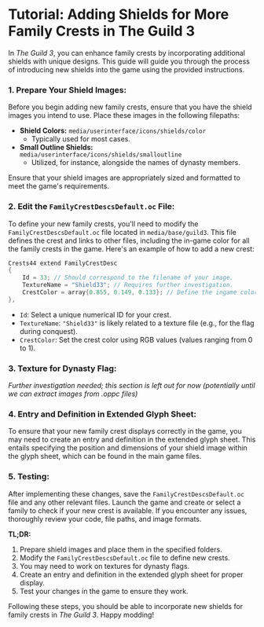 # Tutorial: Adding Shields for More Family Crests in The Guild 3

In *The Guild 3*, you can enhance family crests by incorporating additional shields with unique designs. This guide will guide you through the process of introducing new shields into the game using the provided instructions.

### 1. Prepare Your Shield Images:

Before you begin adding new family crests, ensure that you have the shield images you intend to use. Place these images in the following filepaths:

- **Shield Colors:** `media/userinterface/icons/shields/color`
  - Typically used for most cases.
- **Small Outline Shields:** `media/userinterface/icons/shields/smalloutline`
  - Utilized, for instance, alongside the names of dynasty members.

Ensure that your shield images are appropriately sized and formatted to meet the game's requirements.

### 2. Edit the `FamilyCrestDescsDefault.oc` File:

To define your new family crests, you'll need to modify the `FamilyCrestDescsDefault.oc` file located in `media/base/guild3`. This file defines the crest and links to other files, including the in-game color for all the family crests in the game. Here's an example of how to add a new crest:

```cpp
Crests44 extend FamilyCrestDesc
{
    Id = 33; // Should correspond to the filename of your image.
    TextureName = "Shield33"; // Requires further investigation.
    CrestColor = array{0.855, 0.149, 0.133}; // Define the ingame color using RGB values.
},
```

- `Id`: Select a unique numerical ID for your crest.
- `TextureName`: `"Shield33"` is likely related to a texture file (e.g., for the flag during conquest).
- `CrestColor`: Set the crest color using RGB values (values ranging from 0 to 1).

### 3. Texture for Dynasty Flag:

*Further investigation needed; this section is left out for now (potentially until we can extract images from .oppc files)*

### 4. Entry and Definition in Extended Glyph Sheet:

To ensure that your new family crest displays correctly in the game, you may need to create an entry and definition in the extended glyph sheet. This entails specifying the position and dimensions of your shield image within the glyph sheet, which can be found in the main game files.

### 5. Testing:

After implementing these changes, save the `FamilyCrestDescsDefault.oc` file and any other relevant files. Launch the game and create or select a family to check if your new crest is available. If you encounter any issues, thoroughly review your code, file paths, and image formats.

**TL;DR:**

1. Prepare shield images and place them in the specified folders.
2. Modify the `FamilyCrestDescsDefault.oc` file to define new crests.
3. You may need to work on textures for dynasty flags.
4. Create an entry and definition in the extended glyph sheet for proper display.
5. Test your changes in the game to ensure they work.


Following these steps, you should be able to incorporate new shields for family crests in *The Guild 3*. Happy modding!
